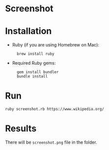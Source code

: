 # Screenshot

# Installation

- Ruby (if you are using Homebrew on Mac):

        brew install ruby

- Required Ruby gems:

        gem install bundler
        bundle install

# Run

    ruby screenshot.rb https://www.wikipedia.org/

# Results

There will be `screenshot.png` file in the folder.
